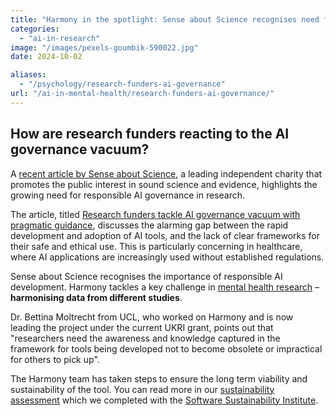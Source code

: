 ```yaml
---
title: "Harmony in the spotlight: Sense about Science recognises need for responsible AI in research"
categories: 
  - "ai-in-research"
image: "/images/pexels-goumbik-590022.jpg"
date: 2024-10-02

aliases:
  - "/psychology/research-funders-ai-governance"
url: "/ai-in-mental-health/research-funders-ai-governance/"
---
```


## How are research funders reacting to the AI governance vacuum?

A [recent article by Sense about Science](https://senseaboutscience.org/activities/research-funders-tackle-ai-governance-vacuum-with-pragmatic-guidance/), a leading independent charity that promotes the public interest in sound science and evidence, highlights the growing need for responsible AI governance in research.

The article, titled [Research funders tackle AI governance vacuum with pragmatic guidance](https://senseaboutscience.org/activities/research-funders-tackle-ai-governance-vacuum-with-pragmatic-guidance/), discusses the alarming gap between the rapid development and adoption of AI tools, and the lack of clear frameworks for their safe and ethical use. This is particularly concerning in healthcare, where AI applications are increasingly used without established regulations.

Sense about Science recognises the importance of responsible AI development. Harmony tackles a key challenge in [mental health research](/ai-in-mental-health/) –  **harmonising data from different studies**. 

Dr. Bettina Moltrecht from UCL, who worked on Harmony and is now leading the project under the current UKRI grant, points out that "researchers need the awareness and knowledge captured in the framework for tools being developed not to become obsolete or impractical for others to pick up". 

The Harmony team has taken steps to ensure the long term viability and sustainability of the tool. You can read more in our [sustainability assessment](/making-harmony-sustainable-long-term/) which we completed with the [Software Sustainability Institute](https://www.software.ac.uk/).
